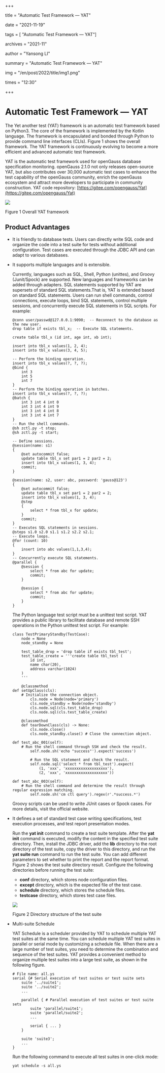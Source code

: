+++

title = "Automatic Test Framework — YAT"

date = "2021-11-19"

tags = \[ "Automatic Test Framework — YAT"\]

archives = "2021-11"

author = "Yansong LI"

summary = "Automatic Test Framework — YAT"

img = "/en/post/2022/title/img1.png"

times = "12:30"

+++

# Automatic Test Framework — YAT<a name="ZH-CN_TOPIC_0000001251306643"></a>

The Yet another test \(YAT\) framework is an automatic test framework based on Python3. The core of the framework is implemented by the Kotlin language. The framework is encapsulated and bonded through Python to provide command line interfaces \(CLIs\). Figure 1 shows the overall framework. The YAT framework is continuously evolving to become a more efficient and advanced automatic test framework.

YAT is the automatic test framework used for openGauss database specification monitoring. openGauss 2.1.0 not only releases open-source YAT, but also contributes over 30,000 automatic test cases to enhance the test capability of the openGauss community, enrich the openGauss ecosystem and attract more developers to participate in community construction. YAT code repository:  [https://gitee.com/opengauss/Yat](https://gitee.com/opengauss/Yat)

![](figures/zh-cn_image_0000001206146876.jpg)

Figure 1 Overall YAT framework

## Product Advantages<a name="section16650123518161"></a>

-   It is friendly to database tests. Users can directly write SQL code and organize the code into a test suite for tests without additional configuration. Test cases are executed through the JDBC API and can adapt to various databases.
-   It supports multiple languages and is extensible.

    Currently, languages such as SQL, Shell, Python \(unittes\), and Groovy \(Junit/Spock\) are supported. New languages and frameworks can be added through adapters. SQL statements supported by YAT are supersets of standard SQL statements.That is, YAT is extended based on standard SQL statements. Users can run shell commands, control connections, execute loops, bind SQL statements, control multiple sessions, and concurrently execute SQL statements in SQL scripts. For example:

    ```
    @conn user/passwd@127.0.0.1:9090;  -- Reconnect to the database as the new user.
    drop table if exists tbl_x;  -- Execute SQL statements.
     
    create table tbl_x (id int, age int, xb int);
     
    insert into tbl_x values(1, 2, 4);
    insert into tbl_x values(3, 4, 5);
     
    -- Perform the binding operation.
    insert into tbl_x values(?, ?, ?);
    @bind {
        int 3
        int 5
        int 7
    }
    -- Perform the binding operation in batches.
    insert into tbl_x values(?, ?, ?);
    @batch {
        int 3 int 4 int 0
        int 3 int 4 int 9
        int 3 int 4 int 8
        int 3 int 4 int 7
    }
    -- Run the shell commands.
    @sh zctl.py -t stop;
    @sh zctl.py -t start;
     
    -- Define sessions.
    @session(name: s1)
    {
        @set autocommit false;
        update table tbl_x set par1 = 2 par2 = 2;
        insert into tbl_x values(1, 3, 4);
        commit;
    }
     
    @session(name: s2, user: abc, password: 'gauss@123')
    {
        @set autocommit false;
        update table tbl_x set par1 = 2 par2 = 2;
        insert into tbl_x values(1, 3, 4);
        @step
        {
            select * from tbl_x for update;
        }
        commit;
    }
    -- Executes SQL statements in sessions.
    @steps s1.0 s2.0 s1.1 s1.2 s2.2 s2.1;
    -- Execute loops.
    @for (count: 10)
    {
        insert into abc values(1,1,3,4);
    }
    -- Concurrently execute SQL statements.
    @parallel {
        @session {
            select * from abc for update;
            commit;
        }
     
        @session {
            select * from abc for update;
            commit;
        }
    }
    ```

    The Python language test script must be a unittest test script. YAT provides a public library to facilitate database and remote SSH operations in the Python unittest test script. For example:

    ```
    class TestPrimaryStandby(TestCase):
        node = None
        node_standby = None
     
        test_table_drop = 'drop table if exists tbl_test';
        test_table_create = '''create table tbl_test (
            id int,
            name char(20),
            address varchar(1024)
        )
        '''
     
        @classmethod
    def setUpClass(cls):
        # Initialize the connection object.
            cls.node = Node(node='primary')
            cls.node_standby = Node(node='standby')
            cls.node.sql(cls.test_table_drop)
            cls.node.sql(cls.test_table_create)
     
        @classmethod
        def tearDownClass(cls) -> None:
            cls.node.close()
            cls.node_standby.close() # Close the connection object.
     
    def test_abc_001(self):
        # Run the shell command through SSH and check the result.
            self.node.sh('echo "success"').expect('success')
     
            # Run the SQL statement and check the result.
            self.node.sql('select * from tbl_test').expect(
                (1, 'xxx', 'xxxxxxxxxxxxxxxxxxx'),
                (2, 'xxx', 'xxxxxxxxxxxxxxxxxxx'))
     
    def test_abc_003(self):
        # Run the shell command and determine the result through regular expression matching.
            self.node.sh('cm ctl query').regex(r'.*success.*')
    ```

    Groovy scripts can be used to write JUnit cases or Spock cases. For more details, visit the official website.

-   It defines a set of standard test case writing specifications, test execution processes, and test report presentation modes.

    Run the  **yat init**  command to create a test suite template. After the  **yat init**  command is executed, modify the content in the specified test suite directory. Then, install the JDBC driver, add the  **lib**  directory to the root directory of the test suite, copy the driver to this directory, and run the  **yat suite run**  command to run the test suite. You can add different parameters to set whether to print the report and the report format. Figure 2 shows the test suite directory result. Configure the following directories before running the test suite:

    -   **conf**  directory, which stores node configuration files.
    -   **except**  directory, which is the expected file of the test case.
    -   **schedule**  directory, which stores the schedule files.
    -   **testcase**  directory, which stores test case files.

    ![](figures/zh-cn_image_0000001206626828.jpg)

    Figure 2 Directory structure of the test suite


-   Multi-suite Schedule

    YAT Schedule is a scheduler provided by YAT to schedule multiple YAT test suites at the same time. You can schedule multiple YAT test suites in parallel or serial mode by customizing a schedule file. When there are a large number of test suites, you need to determine the combination and sequence of the test suites. YAT provides a convenient method to organize multiple test suites into a large test suite, as shown in the following figure.

    ```
    # File name: all.ys
    serial {# Serial execution of test suites or test suite sets
        suite '../suite1';
        suite '../suite2';
        ...
        
        parallel { # Parallel execution of test suites or test suite sets
            suite 'parallel/suite1';
            suite 'parallel/suite2';
            ...
            
            serial { ... }
        }
        
        suite 'suite3';
        ...
    }
    ```

    Run the following command to execute all test suites in one-click mode:

    ```
    yat schedule -s all.ys
    ```


